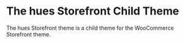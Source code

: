 # The hues Storefront Child Theme

The hues Storefront theme is a child theme for the WooCommerce Storefront theme.